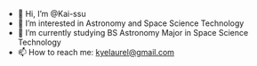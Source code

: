- 👋 Hi, I’m @Kai-ssu
- 👀 I’m interested in Astronomy and Space Science Technology
- 🌱 I’m currently studying BS Astronomy Major in Space Science Technology
- 📫 How to reach me: kyelaurel@gmail.com
